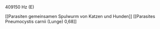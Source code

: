 409150 Hz (E)

[[Parasiten gemeinsamen Spulwurm von Katzen und Hunden]]
[[Parasites Pneumocystis carnii (Lunge) 0,68]]